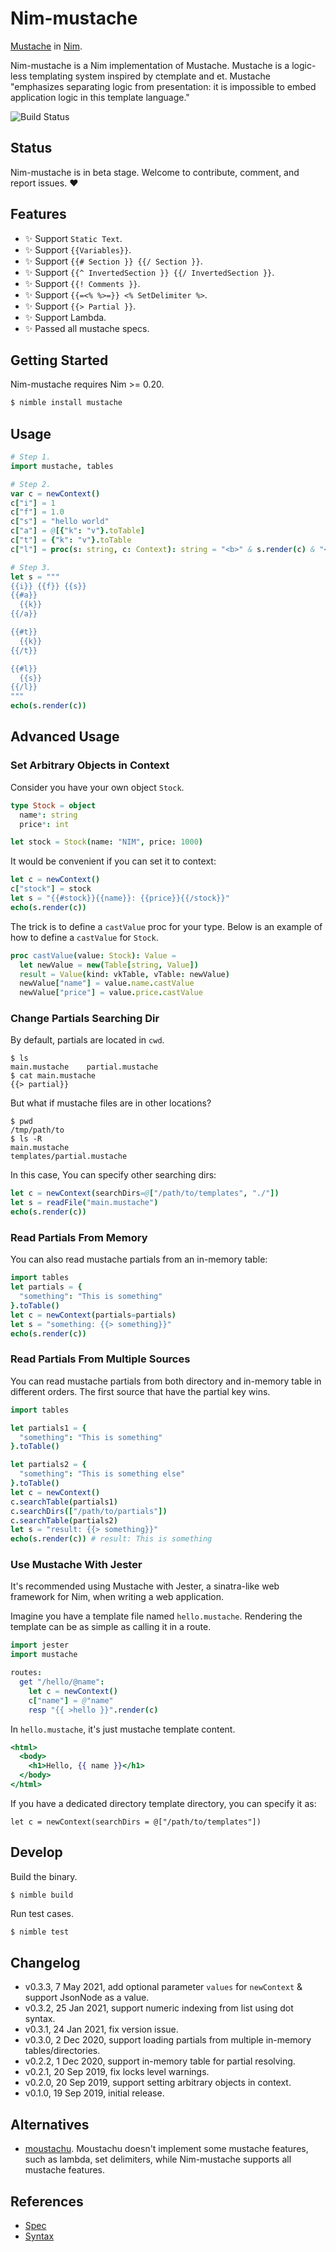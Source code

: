 # Nim-mustache

[Mustache](https://mustache.github.io/mustache.1.html) in [Nim](https://nim-lang.org).

Nim-mustache is a Nim implementation of Mustache.
Mustache is a logic-less templating system inspired by ctemplate and et.
Mustache "emphasizes separating logic from presentation: it is impossible to embed application logic in this template language."

![Build Status](https://travis-ci.org/soasme/nim-mustache.svg?branch=master)

## Status

Nim-mustache is in beta stage. Welcome to contribute, comment, and report issues. ❤️

## Features

- ✨ Support `Static Text`.
- ✨ Support `{{Variables}}`.
- ✨ Support `{{# Section }} {{/ Section }}`.
- ✨ Support `{{^ InvertedSection }} {{/ InvertedSection }}`.
- ✨ Support `{{! Comments }}`.
- ✨ Support `{{=<% %>=}} <% SetDelimiter %>`.
- ✨ Support `{{> Partial }}`.
- ✨ Support Lambda.
- ✨ Passed all mustache specs.

## Getting Started

Nim-mustache requires Nim >= 0.20.

```bash
$ nimble install mustache
```

## Usage

```nim
# Step 1.
import mustache, tables

# Step 2.
var c = newContext()
c["i"] = 1
c["f"] = 1.0
c["s"] = "hello world"
c["a"] = @[{"k": "v"}.toTable]
c["t"] = {"k": "v"}.toTable
c["l"] = proc(s: string, c: Context): string = "<b>" & s.render(c) & "</b>"

# Step 3.
let s = """
{{i}} {{f}} {{s}}
{{#a}}
  {{k}}
{{/a}}

{{#t}}
  {{k}}
{{/t}}

{{#l}}
  {{s}}
{{/l}}
"""
echo(s.render(c))
```

## Advanced Usage

### Set Arbitrary Objects in Context

Consider you have your own object `Stock`.

```nim
type Stock = object
  name*: string
  price*: int

let stock = Stock(name: "NIM", price: 1000)
```

It would be convenient if you can set it to context:

```nim
let c = newContext()
c["stock"] = stock
let s = "{{#stock}}{{name}}: {{price}}{{/stock}}"
echo(s.render(c))
```

The trick is to define a `castValue` proc for your type.
Below is an example of how to define a `castValue` for `Stock`.

```nim
proc castValue(value: Stock): Value =
  let newValue = new(Table[string, Value])
  result = Value(kind: vkTable, vTable: newValue)
  newValue["name"] = value.name.castValue
  newValue["price"] = value.price.castValue
```

### Change Partials Searching Dir

By default, partials are located in `cwd`.

```
$ ls
main.mustache    partial.mustache
$ cat main.mustache
{{> partial}}
```

But what if mustache files are in other locations?

```
$ pwd
/tmp/path/to
$ ls -R
main.mustache
templates/partial.mustache
```

In this case, You can specify other searching dirs:

```nim
let c = newContext(searchDirs=@["/path/to/templates", "./"])
let s = readFile("main.mustache")
echo(s.render(c))
```

### Read Partials From Memory

You can also read mustache partials from an in-memory table:

```nim
import tables
let partials = {
  "something": "This is something"
}.toTable()
let c = newContext(partials=partials)
let s = "something: {{> something}}"
echo(s.render(c))
```

### Read Partials From Multiple Sources

You can read mustache partials from both directory and in-memory table in different orders.
The first source that have the partial key wins.


```nim
import tables

let partials1 = {
  "something": "This is something"
}.toTable()

let partials2 = {
  "something": "This is something else"
}.toTable()
let c = newContext()
c.searchTable(partials1)
c.searchDirs(["/path/to/partials"])
c.searchTable(partials2)
let s = "result: {{> something}}"
echo(s.render(c)) # result: This is something
```

### Use Mustache With Jester

It's recommended using Mustache with Jester, a sinatra-like web framework for Nim, when writing a web application.

Imagine you have a template file named `hello.mustache`. Rendering the template can be as simple as calling it in a route.

```nim
import jester
import mustache

routes:
  get "/hello/@name":
    let c = newContext()
    c["name"] = @"name"
    resp "{{ >hello }}".render(c)
```

In `hello.mustache`, it's just mustache template content.

```mustache
<html>
  <body>
    <h1>Hello, {{ name }}</h1>
  </body>
</html>
```

If you have a dedicated directory template directory, you can specify it as:

```
let c = newContext(searchDirs = @["/path/to/templates"])
```


## Develop

Build the binary.

```
$ nimble build
```

Run test cases.

```bash
$ nimble test
```

## Changelog

* v0.3.3, 7 May 2021, add optional parameter `values` for `newContext` & support JsonNode as a value.
* v0.3.2, 25 Jan 2021, support numeric indexing from list using dot syntax.
* v0.3.1, 24 Jan 2021, fix version issue.
* v0.3.0, 2 Dec 2020, support loading partials from multiple in-memory tables/directories.
* v0.2.2, 1 Dec 2020, support in-memory table for partial resolving.
* v0.2.1, 20 Sep 2019, fix locks level warnings.
* v0.2.0, 20 Sep 2019, support setting arbitrary objects in context.
* v0.1.0, 19 Sep 2019, initial release.

## Alternatives

* [moustachu](https://github.com/fenekku/moustachu). Moustachu doesn't implement some mustache features, such as lambda, set delimiters, while Nim-mustache supports all mustache features.

## References

* [Spec](https://github.com/mustache/spec)
* [Syntax](http://mustache.github.com/mustache.5.html)
